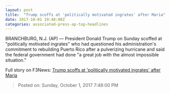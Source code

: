 ```yaml
---
layout: post
title:  "Trump scoffs at 'politically motivated ingrates' after Maria"
date: 2017-10-01 19:48:00Z
categories: associated-press-ap-top-headlines
---
```


BRANCHBURG, N.J. (AP) — President Donald Trump on Sunday scoffed at "politically motivated ingrates" who had questioned his administration's commitment to rebuilding Puerto Rico after a pulverizing hurricane and said the federal government had done "a great job with the almost impossible situation."


Full story on F3News: [Trump scoffs at 'politically motivated ingrates' after Maria](http://www.f3nws.com/n/2ajzrC)

> Posted on: Sunday, October 1, 2017 7:48:00 PM
